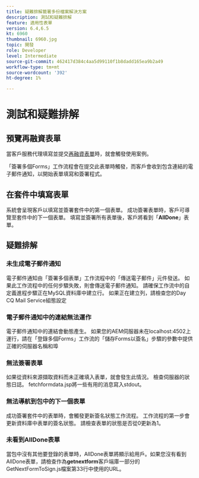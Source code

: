 ```yaml
---
title: 疑難排解籤署多份檔案解決方案
description: 測試和疑難排解
feature: 適用性表單
version: 6.4,6.5
kt: 6960
thumbnail: 6960.jpg
topic: 開發
role: Developer
level: Intermediate
source-git-commit: 462417d384c4aa5d99110f1b8dadd165ea9b2a49
workflow-type: tm+mt
source-wordcount: '392'
ht-degree: 1%

---
```



# 測試和疑難排解


## 預覽再融資表單

當客戶服務代理填寫並提交[再融資表單](http://localhost:4502/content/dam/formsanddocuments/formsandsigndemo/refinanceform/jcr:content?wcmmode=disabled)時，就會觸發使用案例。

「簽署多個Forms」工作流程會在提交此表單時觸發，而客戶會收到包含連結的電子郵件通知，以開始表單填寫和簽署程式。

## 在套件中填寫表單

系統會呈現客戶以填寫並簽署套件中的第一個表單。 成功簽署表單時，客戶可導覽至套件中的下一個表單。 填寫並簽署所有表單後，客戶將看到「**AllDone**」表單。

## 疑難排解

### 未生成電子郵件通知

電子郵件通知由「簽署多個表單」工作流程中的「傳送電子郵件」元件發送。 如果此工作流程中的任何步驟失敗，則會傳送電子郵件通知。 請確保工作流中的自定義進程步驟正在MySQL資料庫中建立行。 如果正在建立列，請檢查您的Day CQ Mail Service組態設定

### 電子郵件通知中的連結無法運作

電子郵件通知中的連結會動態產生。 如果您的AEM伺服器未在localhost:4502上運行，請在「登錄多個Forms」工作流的「儲存Forms以簽名」步驟的參數中提供正確的伺服器名稱和埠

### 無法簽署表單

如果從資料來源擷取資料而未正確填入表單，就會發生此情況。 檢查伺服器的狀態日誌。 fetchformdata.jsp將一些有用的消息寫入stdout。

### 無法導航到包中的下一個表單

成功簽署套件中的表單時，會觸發更新簽名狀態工作流程。 工作流程的第一步會更新資料庫中表單的簽名狀態。 請檢查表單的狀態是否從0更新為1。

### 未看到AllDone表單

當包中沒有其他要登錄的表單時，AllDone表單將顯示給用戶。如果您沒有看到AllDone表單，請檢查作為&#x200B;**getnextform**&#x200B;客戶端庫一部分的GetNextFormToSign.js檔案第33行中使用的URL。











